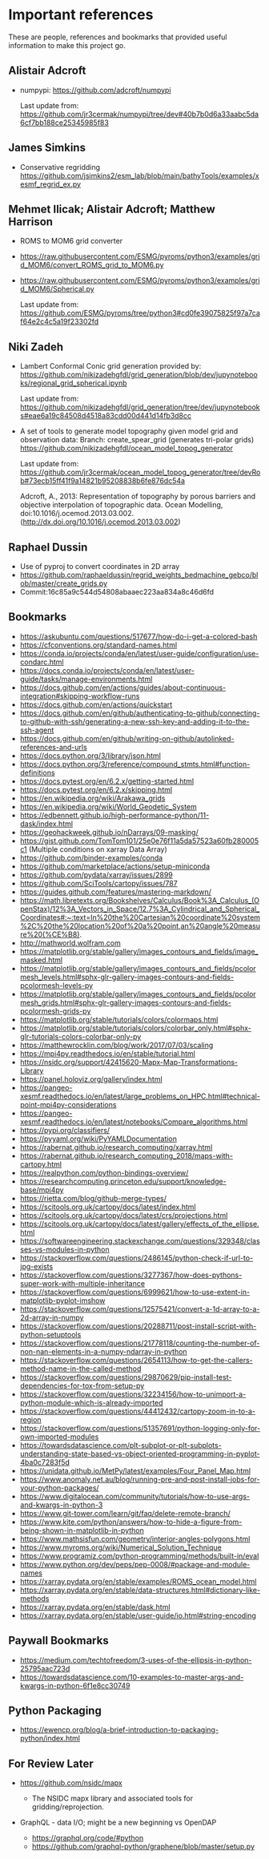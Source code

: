 # Important references

These are people, references and bookmarks that provided useful information to make this project go.

## Alistair Adcroft
 * numpypi: https://github.com/adcroft/numpypi

   Last update from:
     https://github.com/jr3cermak/numpypi/tree/dev#40b7b0d6a33aabc5da6cf7bb188ce25345985f83

## James Simkins
 * Conservative regridding
   https://github.com/jsimkins2/esm_lab/blob/main/bathyTools/examples/xesmf_regrid_ex.py

## Mehmet Ilicak; Alistair Adcroft; Matthew Harrison
 * ROMS to MOM6 grid converter
 * https://raw.githubusercontent.com/ESMG/pyroms/python3/examples/grid_MOM6/convert_ROMS_grid_to_MOM6.py
 * https://raw.githubusercontent.com/ESMG/pyroms/python3/examples/grid_MOM6/Spherical.py

   Last update from:
     https://github.com/ESMG/pyroms/tree/python3#cd0fe39075825f97a7caf64e2c4c5a19f23302fd

## Niki Zadeh
 * Lambert Conformal Conic grid generation provided by:
   https://github.com/nikizadehgfdl/grid_generation/blob/dev/jupynotebooks/regional_grid_spherical.ipynb

   Last update from:
     https://github.com/nikizadehgfdl/grid_generation/tree/dev/jupynotebooks#eae6a19c84508d4518a83cdd00d441d14fb3d8cc

 * A set of tools to generate model topography given model grid and observation data:
   Branch: create_spear_grid (generates tri-polar grids)
   https://github.com/nikizadehgfdl/ocean_model_topog_generator

   Last update from:
     https://github.com/jr3cermak/ocean_model_topog_generator/tree/devRob#73ecb15ff41f9a14821b95208838b6fe876dc54a

   Adcroft, A., 2013: Representation of topography by porous barriers and objective
   interpolation of topographic data. Ocean Modelling, doi:10.1016/j.ocemod.2013.03.002.
   (http://dx.doi.org/10.1016/j.ocemod.2013.03.002)

## Raphael Dussin
 * Use of pyproj to convert coordinates in 2D array
 * https://github.com/raphaeldussin/regrid_weights_bedmachine_gebco/blob/master/create_grids.py
 * Commit:16c85a9c544d54808abaaec223aa834a8c46d6fd

## Bookmarks
 * https://askubuntu.com/questions/517677/how-do-i-get-a-colored-bash
 * https://cfconventions.org/standard-names.html
 * https://conda.io/projects/conda/en/latest/user-guide/configuration/use-condarc.html
 * https://docs.conda.io/projects/conda/en/latest/user-guide/tasks/manage-environments.html
 * https://docs.github.com/en/actions/guides/about-continuous-integration#skipping-workflow-runs
 * https://docs.github.com/en/actions/quickstart
 * https://docs.github.com/en/github/authenticating-to-github/connecting-to-github-with-ssh/generating-a-new-ssh-key-and-adding-it-to-the-ssh-agent
 * https://docs.github.com/en/github/writing-on-github/autolinked-references-and-urls
 * https://docs.python.org/3/library/json.html
 * https://docs.python.org/3/reference/compound_stmts.html#function-definitions
 * https://docs.pytest.org/en/6.2.x/getting-started.html
 * https://docs.pytest.org/en/6.2.x/skipping.html
 * https://en.wikipedia.org/wiki/Arakawa_grids
 * https://en.wikipedia.org/wiki/World_Geodetic_System
 * https://edbennett.github.io/high-performance-python/11-dask/index.html
 * https://geohackweek.github.io/nDarrays/09-masking/
 * https://gist.github.com/TomTom101/25e0e76f11a5da57523a60fb280005c1 (Multiple conditions on xarray Data Array)
 * https://github.com/binder-examples/conda
 * https://github.com/marketplace/actions/setup-miniconda
 * https://github.com/pydata/xarray/issues/2899
 * https://github.com/SciTools/cartopy/issues/787
 * https://guides.github.com/features/mastering-markdown/
 * https://math.libretexts.org/Bookshelves/Calculus/Book%3A_Calculus_(OpenStax)/12%3A_Vectors_in_Space/12.7%3A_Cylindrical_and_Spherical_Coordinates#:~:text=In%20the%20Cartesian%20coordinate%20system%2C%20the%20location%20of%20a%20point,an%20angle%20measure%20(%CE%B8).
 * http://mathworld.wolfram.com
 * https://matplotlib.org/stable/gallery/images_contours_and_fields/image_masked.html
 * https://matplotlib.org/stable/gallery/images_contours_and_fields/pcolormesh_levels.html#sphx-glr-gallery-images-contours-and-fields-pcolormesh-levels-py
 * https://matplotlib.org/stable/gallery/images_contours_and_fields/pcolormesh_grids.html#sphx-glr-gallery-images-contours-and-fields-pcolormesh-grids-py
 * https://matplotlib.org/stable/tutorials/colors/colormaps.html
 * https://matplotlib.org/stable/tutorials/colors/colorbar_only.html#sphx-glr-tutorials-colors-colorbar-only-py
 * https://matthewrocklin.com/blog/work/2017/07/03/scaling
 * https://mpi4py.readthedocs.io/en/stable/tutorial.html
 * https://nsidc.org/support/42415620-Mapx-Map-Transformations-Library
 * https://panel.holoviz.org/gallery/index.html
 * https://pangeo-xesmf.readthedocs.io/en/latest/large_problems_on_HPC.html#technical-point-mpi4py-considerations
 * https://pangeo-xesmf.readthedocs.io/en/latest/notebooks/Compare_algorithms.html
 * https://pypi.org/classifiers/
 * https://pyyaml.org/wiki/PyYAMLDocumentation
 * https://rabernat.github.io/research_computing/xarray.html
 * https://rabernat.github.io/research_computing_2018/maps-with-cartopy.html
 * https://realpython.com/python-bindings-overview/
 * https://researchcomputing.princeton.edu/support/knowledge-base/mpi4py
 * https://rietta.com/blog/github-merge-types/
 * https://scitools.org.uk/cartopy/docs/latest/index.html
 * https://scitools.org.uk/cartopy/docs/latest/crs/projections.html
 * https://scitools.org.uk/cartopy/docs/latest/gallery/effects_of_the_ellipse.html
 * https://softwareengineering.stackexchange.com/questions/329348/classes-vs-modules-in-python
 * https://stackoverflow.com/questions/2486145/python-check-if-url-to-jpg-exists
 * https://stackoverflow.com/questions/3277367/how-does-pythons-super-work-with-multiple-inheritance
 * https://stackoverflow.com/questions/6999621/how-to-use-extent-in-matplotlib-pyplot-imshow
 * https://stackoverflow.com/questions/12575421/convert-a-1d-array-to-a-2d-array-in-numpy
 * https://stackoverflow.com/questions/20288711/post-install-script-with-python-setuptools
 * https://stackoverflow.com/questions/21778118/counting-the-number-of-non-nan-elements-in-a-numpy-ndarray-in-python
 * https://stackoverflow.com/questions/2654113/how-to-get-the-callers-method-name-in-the-called-method
 * https://stackoverflow.com/questions/29870629/pip-install-test-dependencies-for-tox-from-setup-py
 * https://stackoverflow.com/questions/32234156/how-to-unimport-a-python-module-which-is-already-imported
 * https://stackoverflow.com/questions/44412432/cartopy-zoom-in-to-a-region
 * https://stackoverflow.com/questions/51357691/python-logging-only-for-own-imported-modules
 * https://towardsdatascience.com/plt-subplot-or-plt-subplots-understanding-state-based-vs-object-oriented-programming-in-pyplot-4ba0c7283f5d
 * https://unidata.github.io/MetPy/latest/examples/Four_Panel_Map.html
 * https://www.anomaly.net.au/blog/running-pre-and-post-install-jobs-for-your-python-packages/
 * https://www.digitalocean.com/community/tutorials/how-to-use-args-and-kwargs-in-python-3
 * https://www.git-tower.com/learn/git/faq/delete-remote-branch/
 * https://www.kite.com/python/answers/how-to-hide-a-figure-from-being-shown-in-matplotlib-in-python
 * https://www.mathsisfun.com/geometry/interior-angles-polygons.html
 * https://www.myroms.org/wiki/Numerical_Solution_Technique
 * https://www.programiz.com/python-programming/methods/built-in/eval
 * https://www.python.org/dev/peps/pep-0008/#package-and-module-names
 * https://xarray.pydata.org/en/stable/examples/ROMS_ocean_model.html
 * https://xarray.pydata.org/en/stable/data-structures.html#dictionary-like-methods
 * https://xarray.pydata.org/en/stable/dask.html
 * https://xarray.pydata.org/en/stable/user-guide/io.html#string-encoding

## Paywall Bookmarks

 * https://medium.com/techtofreedom/3-uses-of-the-ellipsis-in-python-25795aac723d
 * https://towardsdatascience.com/10-examples-to-master-args-and-kwargs-in-python-6f1e8cc30749

## Python Packaging

 * https://ewencp.org/blog/a-brief-introduction-to-packaging-python/index.html

## For Review Later

 * https://github.com/nsidc/mapx
   * The NSIDC mapx library and associated tools for gridding/reprojection.

 * GraphQL - data I/O; might be a new beginning vs OpenDAP
   * https://graphql.org/code/#python
   * https://github.com/graphql-python/graphene/blob/master/setup.py
